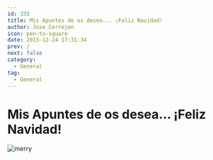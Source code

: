 ```yaml
---
id: 335
title: Mis Apuntes de os desea... ¡Feliz Navidad!
author: Jose Cerrejon
icon: pen-to-square
date: 2013-12-24 17:31:34
prev: /
next: false
category:
  - General
tag:
  - General
---
```


# Mis Apuntes de os desea... ¡Feliz Navidad!

![merry](/images/2013/12/merry_christmas.jpg)
